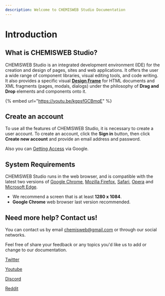 ```yaml
---
description: Welcome to CHEMISWEB Studio Documentation
---
```


# Introduction

## What is CHEMISWEB Studio?

CHEMISWEB Studio is an integrated development environment (IDE) for the creation and design of pages, sites and web applications. It offers the user a wide range of component libraries, visual editing tools, and code writing. It also provides a specific visual [**Design Frame**](getting-started/workspace-overview/client-area/design-frame.md) for HTML documents and XML fragments (pages, modals, dialogs) under the philosophy of **Drag and Drop** elements and components onto it.

{% embed url="https://youtu.be/kgpsfGCBmqE" %}

## Create an account

To use all the features of CHEMISWEB Studio, it is necessary to create a user account. To create an account, click the **Sign in** button, then click **Create new account** and provide an email address and password.

Also you can [Getting Access](getting-started/getting-access.md) via Google.

## System Requirements

CHEMISWEB Studio runs in the web browser, and is compatible with the latest two versions of [Google Chrome](https://www.google.com/intl/en-419/chrome/), [Mozilla Firefox](https://www.mozilla.org/en-US/firefox/new/), [Safari](https://support.apple.com/downloads/safari), [Opera](https://www.opera.com/en/download) and [Microsoft Edge](https://www.microsoft.com/en-us/edge/download).

* We recommend a screen that is at least **1280 x 1084**.
* **Google Chrome** web browser last version recommended.

## Need more help? Contact us!

You can contact us by email [chemisweb@gmail.com](mailto:chemisweb@gmail.com) or through our social networks.&#x20;

Feel free of share your feedback or any topics you'd like us to add or change to our documentation.

[Twitter](https://www.twitter.com/chemiswebstudio)

[Youtube](https://www.youtube.com/@chemiswebstudio)

[Discord](https://discord.gg/5YHcSRf89z)

[Reddit](https://www.reddit.com/r/chemiswebstudio)
